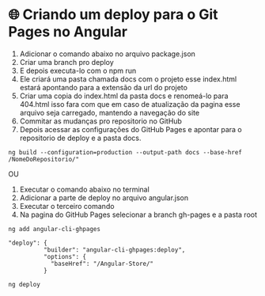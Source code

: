 # 🌐 Criando um deploy para o Git Pages no Angular

1. Adicionar o comando abaixo no arquivo package.json
2. Criar uma branch pro deploy
3. E depois executa-lo com o npm run
4. Ele criará uma pasta chamada docs com o projeto esse index.html estará apontando para a extensão da url do projeto
5. Criar uma copia do index.html da pasta docs e renomeá-lo para 404.html isso fara com que em caso de atualização da pagina esse arquivo seja carregado, mantendo a navegação do site 
6. Commitar as mudanças pro repositorio no GitHub
5. Depois acessar as configurações do GitHub Pages e apontar para o repositorio de deploy e a pasta docs.

```
ng build --configuration=production --output-path docs --base-href /NomeDoRepositorio/"
```
OU

1. Executar o comando abaixo no terminal
2. Adicionar a parte de deploy no arquivo angular.json
3. Executar o terceiro comando
4. Na pagina do GitHub Pages selecionar a branch gh-pages e a pasta root

```
ng add angular-cli-ghpages
```

```
"deploy": {
          "builder": "angular-cli-ghpages:deploy",
          "options": {
            "baseHref": "/Angular-Store/"
          }
```

```
ng deploy
```

